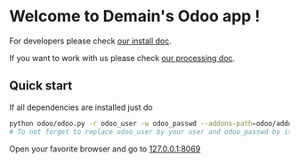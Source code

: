 # Welcome to Demain's Odoo app !

For developers please check [our install doc](doc/INSTALL.md).

If you want to work with us please check [our processing doc](doc/DEVPROCESS.md).


## Quick start
If all dependencies are installed just do

```bash
python odoo/odoo.py -r odoo_user -w odoo_passwd --addons-path=odoo/addons/,louve_addons,intercoop_addons
# To not forget to replace odoo_user by your user and odoo_passwd by its password
```

Open your favorite browser and go to [127.0.0.1:8069](http://127.0.0.1:8069)
